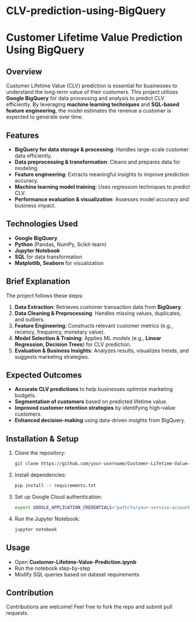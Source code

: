 # CLV-prediction-using-BigQuery


# Customer Lifetime Value Prediction Using BigQuery  

## Overview  
Customer Lifetime Value (CLV) prediction is essential for businesses to understand the long-term value of their customers. This project utilizes **Google BigQuery** for data processing and analysis to predict CLV efficiently. By leveraging **machine learning techniques** and **SQL-based feature engineering**, the model estimates the revenue a customer is expected to generate over time.  

## Features  
- **BigQuery for data storage & processing**: Handles large-scale customer data efficiently.  
- **Data preprocessing & transformation**: Cleans and prepares data for modeling.  
- **Feature engineering**: Extracts meaningful insights to improve prediction accuracy.  
- **Machine learning model training**: Uses regression techniques to predict CLV.  
- **Performance evaluation & visualization**: Assesses model accuracy and business impact.  

## Technologies Used  
- **Google BigQuery**  
- **Python** (Pandas, NumPy, Scikit-learn)  
- **Jupyter Notebook**  
- **SQL** for data transformation  
- **Matplotlib, Seaborn** for visualization  

## Brief Explanation  
The project follows these steps:  
1. **Data Extraction**: Retrieves customer transaction data from **BigQuery**.  
2. **Data Cleaning & Preprocessing**: Handles missing values, duplicates, and outliers.  
3. **Feature Engineering**: Constructs relevant customer metrics (e.g., recency, frequency, monetary value).  
4. **Model Selection & Training**: Applies ML models (e.g., **Linear Regression, Decision Trees**) for CLV prediction.  
5. **Evaluation & Business Insights**: Analyzes results, visualizes trends, and suggests marketing strategies.  

## Expected Outcomes  
- **Accurate CLV predictions** to help businesses optimize marketing budgets.  
- **Segmentation of customers** based on predicted lifetime value.  
- **Improved customer retention strategies** by identifying high-value customers.  
- **Enhanced decision-making** using data-driven insights from BigQuery.  

## Installation & Setup  
1. Clone the repository:  
   ```bash
   git clone https://github.com/your-username/Customer-Lifetime-Value-Prediction.git  
   ```
2. Install dependencies:  
   ```bash
   pip install -r requirements.txt  
   ```
3. Set up Google Cloud authentication:  
   ```bash
   export GOOGLE_APPLICATION_CREDENTIALS="path/to/your-service-account.json"
   ```
4. Run the Jupyter Notebook:  
   ```bash
   jupyter notebook  
   ```

## Usage  
- Open **Customer-Lifetime-Value-Prediction.ipynb**  
- Run the notebook step-by-step  
- Modify SQL queries based on dataset requirements  

## Contribution  
Contributions are welcome! Feel free to fork the repo and submit pull requests.  
